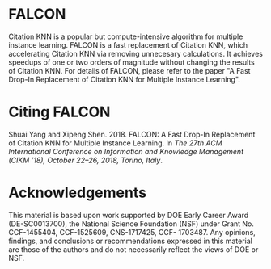 # FALCON

Citation KNN is a popular but compute-intensive algorithm for multiple instance learning. FALCON is a fast replacement of Citation KNN, which accelerating Citation KNN via removing unnecesary calculations. It achieves speedups of one or two orders of magnitude without changing the results of Citation KNN. For details of FALCON, please refer to the paper "A Fast Drop-In Replacement of Citation KNN for Multiple Instance Learning".

# Citing FALCON
Shuai Yang and Xipeng Shen. 2018. FALCON: A Fast Drop-In Replacement of
Citation KNN for Multiple Instance Learning. In _The 27th ACM International
Conference on Information and Knowledge Management (CIKM ’18), October
22–26, 2018, Torino, Italy_. 
# Acknowledgements
This material is based upon work supported by DOE Early Career
Award (DE-SC0013700), the National Science Foundation (NSF)
under Grant No. CCF-1455404, CCF-1525609, CNS-1717425, CCF-
1703487. Any opinions, findings, and conclusions or recommendations expressed in this material are those of the authors and do not
necessarily reflect the views of DOE or NSF.
